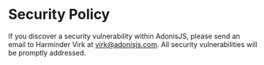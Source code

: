 # Security Policy

If you discover a security vulnerability within AdonisJS, please send an email to Harminder Virk at virk@adonisjs.com. All security vulnerabilities will be promptly addressed.